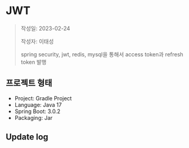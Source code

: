 # JWT

> 작성일: 2023-02-24
>
> 작성자: 이태성
>
> spring security, jwt, redis, mysql을 통해서 access token과 refresh token 발행

## 프로젝트 형태
- Project: Gradle Project
- Language: Java 17
- Spring Boot: 3.0.2
- Packaging: Jar

## Update log